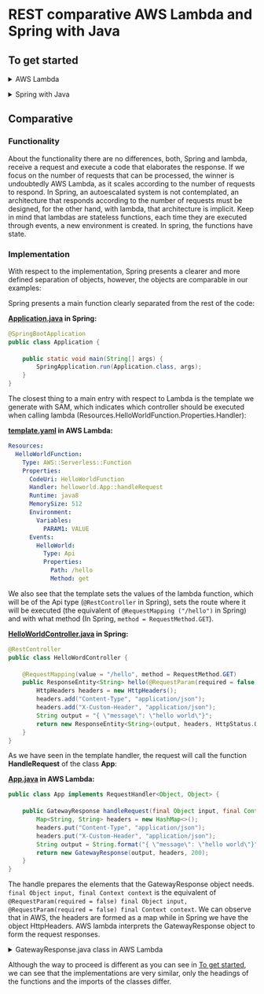 # REST comparative AWS Lambda and Spring with Java

## To get started

<details>
<summary>AWS Lambda</summary>
<p>

## Requirements

For REST-Lambda demo is necessary:

- [AWS account:](https://aws.amazon.com/) Choose Create an AWS Account, or Complete Sign Up.
- [AWS CLI:](https://docs.aws.amazon.com/es_es/cli/latest/userguide/cli-chap-install.html) The AWS Command Line Interface (AWS CLI) is an open source tool that enables you to interact with AWS services using commands in your command-line shell.
- [AWS SAM CLI:](https://aws.amazon.com/es/serverless/sam/) This is an AWS CLI tool that helps you develop, test, and analyze your serverless applications locally.
- [Maven.](https://maven.apache.org/download.cgi)
- [Java JDK.](https://www.oracle.com/technetwork/java/javase/downloads/jdk8-downloads-2133151.html)

## Configure AWS CLI

1. In AWS Web, click in your user > My Security Credentials:

    ![AWS CLI Credential](./images/cli-credential.png)

2. In console, write "aws configure" command and add the id and secret of aws web, select your region and preferred output format. If you want to create a specific configuration profile use: "aws configure --profile <profileName\>":

    ![AWS configure](./images/aws-configure.png)

## Installation

1. Write the following command to clone this repository in the dir that you want:

    ``` sh
    git clone https://github.com/codeurjc-students/2019-ServerlessVsSpring.git
    ```

2. From the console, navigate to the folder **"sections/REST-AWS-Spring/source/aws-lambda/HelloWorldFunction"**.

3. To install the necessary dependencies for this project, execute:
    ``` sh
    mvn clean install
    ```

4. Create an AWS S3 bucket to storage the application.

    To create the bucket, use this command:
    ``` sh
    aws s3api create-bucket --bucket rest-demo-serverless-vs-spring --region eu-west-1 --create-bucket-configuration LocationConstraint=eu-west-1
    ```

5. We need to package our SAM applicaction. Execute this command in **aws-lambda** folder:
    ``` sh
    sam package --template-file template.yaml --s3-bucket my-bucket --output-template-file packaged-template.yaml
    ```

6. Now we must deploy the application with the following command:
    ``` sh
    sam deploy --template-file packaged-template.yaml --stack-name rest-demo-serverless-vs-spring --capabilities CAPABILITY_IAM
    ```

## Use

### Postman
We can get the url of the lambda function by navigating to API Gateway:

![API Gateway](./images/api.png)

We can import the API as follows and export from Postman:

![Postman export](./images/export-api.png)

If we import the package from Postman we can make the request:

![Postman GET](./images/api-get.png)

``baseUrl`` is the invoke URL, in our example: https://1xl61kna0a.execute-api.eu-west-1.amazonaws.com/test

``x-api-key`` is the api-key that protects the request, it is not mandatory. To know how to create it see this url: [api-key AWS](https://docs.aws.amazon.com/apigateway/latest/developerguide/api-gateway-setup-api-key-with-console.html)

If we add ``/hello`` to the invoke URL, we make the request to the GET method.

### CURL

We can also request with a Curl as follows:

![CURL GET successful](./images/curl-successful.png)

As a demonstration, if we remove the header that stores the api-key of the request, the result is "Forbidden":

![CURL GET forbidden](./images/curl-forbidden.png)

</details>
</p>
<details>
<summary>Spring with Java</summary>
<p>

## Requirements

For REST-Spring demo is necessary:

- [Maven.](https://maven.apache.org/download.cgi)
- [Java JDK.](https://www.oracle.com/technetwork/java/javase/downloads/jdk8-downloads-2133151.html)

## Installation

1. Write the following command to clone this repository in the dir that you want:
    ``` sh
    git clone https://github.com/codeurjc-students/2019-ServerlessVsSpring.git
    ```

2. From the console, navigate to the folder **"sections/REST-AWS-Spring/source/java-spring/hello_world"**.

3. To install the necessary dependencies for this project, execute:
    ``` sh
    mvn clean install
    ```

## Use

Run the application:
    ``` sh
    java -jar target/hello_world-0.0.1-SNAPSHOT.jar
    ```
    or 
    ``` sh
    mvn spring-boot:run
    ```

With http://localhost:8080/hello we can make the following requests by browser, postman and curl

### Postman

![Postman Spring GET](./images/spring-get.png)

### CURL

![CURL Spring GET](./images/curl-spring.png)
   
</details>
</p>

## Comparative

### Functionality

About the functionality there are no differences, both, Spring and lambda, receive a request and execute a code that elaborates the response. If we focus on the number of requests that can be processed, the winner is undoubtedly AWS Lambda, as it scales according to the number of requests to respond. In Spring, an autoescalated system is not contemplated, an architecture that responds according to the number of requests must be designed, for the other hand, with lambda, that architecture is implicit. Keep in mind that lambdas are stateless functions, each time they are executed through events, a new environment is created. In spring, the functions have state.

### Implementation

With respect to the implementation, Spring presents a clearer and more defined separation of objects, however, the objects are comparable in our examples:

Spring presents a main function clearly separated from the rest of the code:

**[Application.java](./source/java-spring/hello_world/src/main/java/hello/Application.java) in Spring:**
``` java
@SpringBootApplication
public class Application {

    public static void main(String[] args) {
        SpringApplication.run(Application.class, args);
    }
}
```

The closest thing to a main entry with respect to Lambda is the template we generate with SAM, which indicates which controller should be executed when calling lambda (Resources.HelloWorldFunction.Properties.Handler):

**[template.yaml](./source/aws-lambda/template.yaml) in AWS Lambda:**
``` yaml
Resources:
  HelloWorldFunction:
    Type: AWS::Serverless::Function
    Properties:
      CodeUri: HelloWorldFunction
      Handler: helloworld.App::handleRequest 
      Runtime: java8
      MemorySize: 512
      Environment:
        Variables:
          PARAM1: VALUE
      Events:
        HelloWorld:
          Type: Api
          Properties:
            Path: /hello
            Method: get
```
We also see that the template sets the values of the lambda function, which will be of the Api type (``@RestController`` in Spring), sets the route where it will be executed (the equivalent of ``@RequestMapping ("/hello")`` in Spring) and with what method (In Spring, ``method = RequestMethod.GET``).

**[HelloWorldController.java](./source/java-spring/hello_world/src/main/java/hello/HelloWorldController.java) in Spring:**

``` java
@RestController
public class HelloWordController {

    @RequestMapping(value = "/hello", method = RequestMethod.GET)
    public ResponseEntity<String> hello(@RequestParam(required = false) final Object input, @RequestParam(required = false) final Context context) {
        HttpHeaders headers = new HttpHeaders();
        headers.add("Content-Type", "application/json");
        headers.add("X-Custom-Header", "application/json");
        String output = "{ \"message\": \"hello world\"}";
        return new ResponseEntity<String>(output, headers, HttpStatus.OK);
    }
}
```
As we have seen in the template handler, the request will call the function **HandleRequest** of the class **App**:

**[App.java](./source/aws-lambda/HelloWorldFunction/src/main/java/helloworld/App.java) in AWS Lambda:**
``` java
public class App implements RequestHandler<Object, Object> {

    public GatewayResponse handleRequest(final Object input, final Context context) {
        Map<String, String> headers = new HashMap<>();
        headers.put("Content-Type", "application/json");
        headers.put("X-Custom-Header", "application/json");
        String output = String.format("{ \"message\": \"hello world\"}");
        return new GatewayResponse(output, headers, 200);
    }
}
```
The handle prepares the elements that the GatewayResponse object needs. 
``final Object input, final Context context`` is the equivalent of ``@RequestParam(required = false) final Object input, @RequestParam(required = false) final Context context``. We can observe that in AWS, the headers are formed as a map while in Spring we have the object HttpHeaders. AWS lambda interprets the GatewayResponse object to form the request responses.

</details>
</p>

<details>
<summary>GatewayResponse.java class in AWS Lambda</summary>
<p>

[GatewayResponse.java](./source/aws-lambda/HelloWorldFunction/src/main/java/helloworld/GatewayResponse.java)

``` java
public class GatewayResponse {

    private final String body;
    private final Map<String, String> headers;
    private final int statusCode;

    public GatewayResponse(final String body, final Map<String, String> headers, final int statusCode) {
        this.statusCode = statusCode;
        this.body = body;
        this.headers = Collections.unmodifiableMap(new HashMap<>(headers));
    }

    public String getBody() {
        return body;
    }

    public Map<String, String> getHeaders() {
        return headers;
    }

    public int getStatusCode() {
        return statusCode;
    }
}
```
</details>
</p>

Although the way to proceed is different as you can see in [To get started](https://github.com/codeurjc-students/2019-ServerlessVsSpring/tree/master/sections/REST-AWS-Spring#to-get-started), we can see that the implementations are very similar, only the headings of the functions and the imports of the classes differ.



